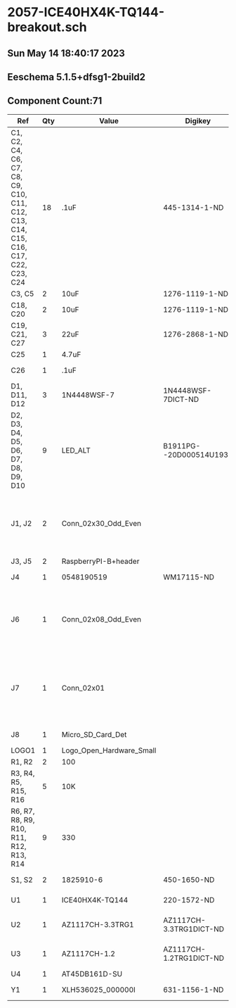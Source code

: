 
# 2057-ICE40HX4K-TQ144-breakout.sch

## Sun May 14 18:40:17 2023

## Eeschema 5.1.5+dfsg1-2build2

## Component Count:71

Ref | Qty | Value | Digikey | Datasheet | Description
----|-----|-------|---------|-----------|------------
C1, C2, C4, C6, C7, C8, C9, C10, C11, C12, C13, C14, C15, C16, C17, C22, C23, C24 | 18 | .1uF | 445-1314-1-ND | ~ | Unpolarized capacitor
C3, C5 | 2 | 10uF | 1276-1119-1-ND | ~ | Unpolarized capacitor
C18, C20 | 2 | 10uF | 1276-1119-1-ND | ~ | Unpolarized capacitor
C19, C21, C27 | 3 | 22uF | 1276-2868-1-ND | ~ | Unpolarized capacitor, small symbol
C25 | 1 | 4.7uF |  | ~ | Unpolarized capacitor
C26 | 1 | .1uF |  | ~ | Unpolarized capacitor, small symbol
D1, D11, D12 | 3 | 1N4448WSF-7 | 1N4448WSF-7DICT-ND | ~ | Diode, filled shape
D2, D3, D4, D5, D6, D7, D8, D9, D10 | 9 | LED_ALT | B1911PG--20D000514U1930 | ~ | Light emitting diode, filled shape
J1, J2 | 2 | Conn_02x30_Odd_Even |  | ~ | Generic connector, double row, 02x30, odd/even pin numbering scheme (row 1 odd numbers, row 2 even numbers), script generated (kicad-library-utils/schlib/autogen/connector/)
J3, J5 | 2 | RaspberryPI-B+header |  |  | Raspberry PI J8 GPIO header
J4 | 1 | 0548190519 | WM17115-ND | https://www.molex.com/pdm_docs/sd/548190519_sd.pdf | CONN RCPT USB2.0 MINI B 5P R/A
J6 | 1 | Conn_02x08_Odd_Even |  | ~ | Generic connector, double row, 02x08, odd/even pin numbering scheme (row 1 odd numbers, row 2 even numbers), script generated (kicad-library-utils/schlib/autogen/connector/)
J7 | 1 | Conn_02x01 |  | ~ | Generic connector, double row, 02x01, this symbol is compatible with counter-clockwise, top-bottom and odd-even numbering schemes., script generated (kicad-library-utils/schlib/autogen/connector/)
J8 | 1 | Micro_SD_Card_Det |  | https://www.hirose.com/product/en/download_file/key_name/DM3/category/Catalog/doc_file_id/49662/?file_category_id=4&item_id=195&is_series=1 | Micro SD Card Socket with card detection pins
LOGO1 | 1 | Logo_Open_Hardware_Small |  | ~ | Open Hardware logo, small
R1, R2 | 2 | 100 |  | ~ | Resistor
R3, R4, R5, R15, R16 | 5 | 10K |  | ~ | Resistor
R6, R7, R8, R9, R10, R11, R12, R13, R14 | 9 | 330 |  | ~ | Resistor
S1, S2 | 2 | 1825910-6 | 450-1650-ND | https://www.te.com/commerce/DocumentDelivery/DDEController?Action=srchrtrv&DocNm=1825910&DocType=Customer+Drawing&DocLang=English | SWITCH TACTILE SPST-NO 0.05A 24V
U1 | 1 | ICE40HX4K-TQ144 | 220-1572-ND | http://www.latticesemi.com/Products/FPGAandCPLD/iCE40 | iCE40 HX FPGA, 3520 LUTs, 1.2V, TQFP-144
U2 | 1 | AZ1117CH-3.3TRG1 | AZ1117CH-3.3TRG1DICT-ND | https://www.diodes.com/assets/Datasheets/AZ1117.pdf | 1A 20V Fixed LDO Linear Regulator, 3.3V, SOT-89/SOT-223/TO-220/TO-252/TO-263
U3 | 1 | AZ1117CH-1.2 | AZ1117CH-1.2TRG1DICT-ND | https://www.diodes.com/assets/Datasheets/AZ1117.pdf | 1A 20V Fixed LDO Linear Regulator, 3.3V, SOT-89/SOT-223/TO-220/TO-252/TO-263
U4 | 1 | AT45DB161D-SU |  |  | 
Y1 | 1 | XLH536025_000000I | 631-1156-1-ND | https://www.idt.com/document/dst/xl-family-low-phase-noise-quartz-based-pll-oscillators-datasheet | XTAL OSC XO 25.0000MHZ HCMOS SMD

    
